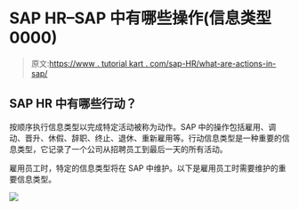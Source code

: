 # SAP HR–SAP 中有哪些操作(信息类型 0000)

> 原文:[https://www . tutorial kart . com/sap-HR/what-are-actions-in-sap/](https://www.tutorialkart.com/sap-hr/what-are-actions-in-sap/)

## **SAP HR 中有哪些行动？**

按顺序执行信息类型以完成特定活动被称为动作。SAP 中的操作包括雇用、调动、晋升、休假、辞职、终止、退休、重新雇用等。行动信息类型是一种重要的信息类型，它记录了一个公司从招聘员工到最后一天的所有活动。

雇用员工时，特定的信息类型将在 SAP 中维护。以下是雇用员工时需要维护的重要信息类型。

[![](../Images/925da31b32d6bc3827932f6c8afb11bb.png)](https://www.tutorialkart.com/)